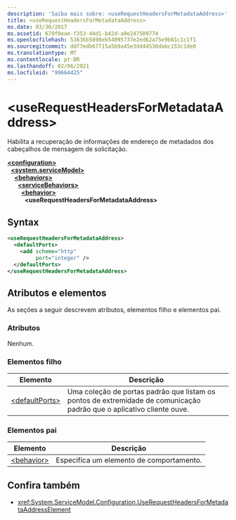 ```yaml
---
description: 'Saiba mais sobre: <useRequestHeadersForMetadataAddress>'
title: <useRequestHeadersForMetadataAddress>
ms.date: 03/30/2017
ms.assetid: 679f0eae-f353-44d1-b42d-a9e247509774
ms.openlocfilehash: 53636b5890eb54095737e2ed62a75e9b81c1c1f1
ms.sourcegitcommit: ddf7edb67715a5b9a45e3dd44536dabc153c1de0
ms.translationtype: MT
ms.contentlocale: pt-BR
ms.lasthandoff: 02/06/2021
ms.locfileid: "99664425"
---
```

# \<useRequestHeadersForMetadataAddress>

Habilita a recuperação de informações de endereço de metadados dos cabeçalhos de mensagem de solicitação.  
  
[**\<configuration>**](../configuration-element.md)\
&nbsp;&nbsp;[**\<system.serviceModel>**](system-servicemodel.md)\
&nbsp;&nbsp;&nbsp;&nbsp;[**\<behaviors>**](behaviors.md)\
&nbsp;&nbsp;&nbsp;&nbsp;&nbsp;&nbsp;[**\<serviceBehaviors>**](servicebehaviors.md)\
&nbsp;&nbsp;&nbsp;&nbsp;&nbsp;&nbsp;&nbsp;&nbsp;[**\<behavior>**](behavior-of-servicebehaviors.md)\
&nbsp;&nbsp;&nbsp;&nbsp;&nbsp;&nbsp;&nbsp;&nbsp;&nbsp;&nbsp;**\<useRequestHeadersForMetadataAddress>**  
  
## <a name="syntax"></a>Syntax  
  
```xml  
<useRequestHeadersForMetadataAddress>
  <defaultPorts>
    <add scheme="http"
         port="integer" />
  </defaultPorts>
</useRequestHeadersForMetadataAddress>
```  
  
## <a name="attributes-and-elements"></a>Atributos e elementos  

 As seções a seguir descrevem atributos, elementos filho e elementos pai.  
  
### <a name="attributes"></a>Atributos  

 Nenhum.  
  
### <a name="child-elements"></a>Elementos filho  
  
|Elemento|Descrição|  
|-------------|-----------------|  
|[\<defaultPorts>](defaultports.md)|Uma coleção de portas padrão que listam os pontos de extremidade de comunicação padrão que o aplicativo cliente ouve.|  
  
### <a name="parent-elements"></a>Elementos pai  
  
|Elemento|Descrição|  
|-------------|-----------------|  
|[\<behavior>](behavior-of-endpointbehaviors.md)|Especifica um elemento de comportamento.|  
  
## <a name="see-also"></a>Confira também

- <xref:System.ServiceModel.Configuration.UseRequestHeadersForMetadataAddressElement>
